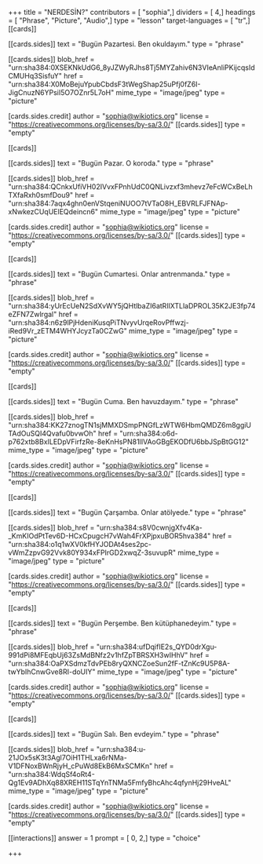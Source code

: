 +++
title = "NERDESİN?"
contributors = [ "sophia",]
dividers = [ 4,]
headings = [ "Phrase", "Picture", "Audio",]
type = "lesson"
target-languages = [ "tr",]
[[cards]]

[[cards.sides]]
text = "Bugün Pazartesi. Ben okuldayım."
type = "phrase"

[[cards.sides]]
blob_href = "urn:sha384:0XSEKNkUdG6_8yJZWyRJhs8Tj5MYZahiv6N3VIeAnliPKijcqsIdCMUHq3SisfuY"
href = "urn:sha384:X0MoBejuYpubCbdsF3tWegShap25uPfj0fZ6I-JigCnuzN6YPsiI5O7OZnr5L7oH"
mime_type = "image/jpeg"
type = "picture"

[cards.sides.credit]
author = "sophia@wikiotics.org"
license = "https://creativecommons.org/licenses/by-sa/3.0/"
[[cards.sides]]
type = "empty"

[[cards]]

[[cards.sides]]
text = "Bugün Pazar. O koroda."
type = "phrase"

[[cards.sides]]
blob_href = "urn:sha384:QCnkxUfiVH02IVvxFPnhUdC0QNLivzxf3mhevz7eFcWCxBeLhTXfaRxh0smfDou9"
href = "urn:sha384:7aqx4ghn0enVStqeniNUOO7tVTaO8H_EBVRLFJFNAp-xNwkezCUqUElEQdeincn6"
mime_type = "image/jpeg"
type = "picture"

[cards.sides.credit]
author = "sophia@wikiotics.org"
license = "https://creativecommons.org/licenses/by-sa/3.0/"
[[cards.sides]]
type = "empty"

[[cards]]

[[cards.sides]]
text = "Bugün Cumartesi. Onlar antrenmanda."
type = "phrase"

[[cards.sides]]
blob_href = "urn:sha384:yUrEcUeN2SdXvWY5jQHtlbaZI6atRIlXTLlaDPROL35K2JE3fp74eZFN7Zwlrgal"
href = "urn:sha384:n6z9lPjHdeniKusqPiTNvyvUrqeRovPffwzj-iRed9Vr_zETM4WHYJcyzTa0CZwG"
mime_type = "image/jpeg"
type = "picture"

[cards.sides.credit]
author = "sophia@wikiotics.org"
license = "https://creativecommons.org/licenses/by-sa/3.0/"
[[cards.sides]]
type = "empty"

[[cards]]

[[cards.sides]]
text = "Bugün Cuma. Ben havuzdayım."
type = "phrase"

[[cards.sides]]
blob_href = "urn:sha384:KK27znogTN1sjMMXDSmpPNGfLzWTW6HbmQMDZ6m8ggiUTAdOuSQI4Qvafu0bvwOh"
href = "urn:sha384:o6d-p762xtb8BxILEDpVFirfzRe-8eKnHsPN81lIVAoGBgEKODfU6bbJSpBtGG12"
mime_type = "image/jpeg"
type = "picture"

[cards.sides.credit]
author = "sophia@wikiotics.org"
license = "https://creativecommons.org/licenses/by-sa/3.0/"
[[cards.sides]]
type = "empty"

[[cards]]

[[cards.sides]]
text = "Bugün Çarşamba. Onlar atölyede."
type = "phrase"

[[cards.sides]]
blob_href = "urn:sha384:s8V0cwnjgXfv4Ka-_KmKIOdPtTev6D-HCxCpugcH7vWah4FrXPjpxuBOR5hva384"
href = "urn:sha384:o1q1wXV0kfHYJODAt4ses2pc-vWmZzpvG92Vvk80Y934xFPIrGD2xwqZ-3suvupR"
mime_type = "image/jpeg"
type = "picture"

[cards.sides.credit]
author = "sophia@wikiotics.org"
license = "https://creativecommons.org/licenses/by-sa/3.0/"
[[cards.sides]]
type = "empty"

[[cards]]

[[cards.sides]]
text = "Bugün Perşembe. Ben kütüphanedeyim."
type = "phrase"

[[cards.sides]]
blob_href = "urn:sha384:ufDqifIE2s_QYD0drXgu-991dPi8MFEqbUj63ZsMdBNfz2v1hfZpTBRSXH3wIHhV"
href = "urn:sha384:OaPXSdmzTdvPEb8ryQXNCZoeSun2fF-tZnKc9U5P8A-twYbIhCnwGve8RI-doUIY"
mime_type = "image/jpeg"
type = "picture"

[cards.sides.credit]
author = "sophia@wikiotics.org"
license = "https://creativecommons.org/licenses/by-sa/3.0/"
[[cards.sides]]
type = "empty"

[[cards]]

[[cards.sides]]
text = "Bugün Salı. Ben evdeyim."
type = "phrase"

[[cards.sides]]
blob_href = "urn:sha384:u-21JOx5sK3t3Agl7OiH1THLxa6rNMa-V1DFNoxBWnRjyH_cPuWd8EkB6MxSCMKn"
href = "urn:sha384:WdqSf4oRt4-Qg1Ev9ADhXq88XREH11STqYnTNMa5FmfyBhcAhc4qfynHj29HveAL"
mime_type = "image/jpeg"
type = "picture"

[cards.sides.credit]
author = "sophia@wikiotics.org"
license = "https://creativecommons.org/licenses/by-sa/3.0/"
[[cards.sides]]
type = "empty"

[[interactions]]
answer = 1
prompt = [ 0, 2,]
type = "choice"

+++
